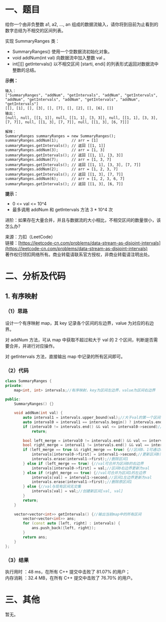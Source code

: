 # 一、题目
给你一个由非负整数 a1, a2, ..., an 组成的数据流输入，请你将到目前为止看到的数字总结为不相交的区间列表。    
    
实现 SummaryRanges 类：   
- SummaryRanges() 使用一个空数据流初始化对象。
- void addNum(int val) 向数据流中加入整数 val 。
- int[][] getIntervals() 以不相交区间 [starti, endi] 的列表形式返回对数据流中整数的总结。
    
    
**示例：**     
```
输入：
["SummaryRanges", "addNum", "getIntervals", "addNum", "getIntervals", "addNum", "getIntervals", "addNum", "getIntervals", "addNum", "getIntervals"]
[[], [1], [], [3], [], [7], [], [2], [], [6], []]
输出：
[null, null, [[1, 1]], null, [[1, 1], [3, 3]], null, [[1, 1], [3, 3], [7, 7]], null, [[1, 3], [7, 7]], null, [[1, 3], [6, 7]]]

解释：
SummaryRanges summaryRanges = new SummaryRanges();
summaryRanges.addNum(1);      // arr = [1]
summaryRanges.getIntervals(); // 返回 [[1, 1]]
summaryRanges.addNum(3);      // arr = [1, 3]
summaryRanges.getIntervals(); // 返回 [[1, 1], [3, 3]]
summaryRanges.addNum(7);      // arr = [1, 3, 7]
summaryRanges.getIntervals(); // 返回 [[1, 1], [3, 3], [7, 7]]
summaryRanges.addNum(2);      // arr = [1, 2, 3, 7]
summaryRanges.getIntervals(); // 返回 [[1, 3], [7, 7]]
summaryRanges.addNum(6);      // arr = [1, 2, 3, 6, 7]
summaryRanges.getIntervals(); // 返回 [[1, 3], [6, 7]]
```
**提示：**    
- 0 <= val <= 10^4
- 最多调用 addNum 和 getIntervals 方法 3 * 10^4 次
     
     
进阶：如果存在大量合并，并且与数据流的大小相比，不相交区间的数量很小，该怎么办?     
    
来源：力扣（LeetCode）    
链接：[https://leetcode-cn.com/problems/data-stream-as-disjoint-intervals](https://leetcode-cn.com/problems/data-stream-as-disjoint-intervals)     
著作权归领扣网络所有。商业转载请联系官方授权，非商业转载请注明出处。    
# 二、分析及代码    
## 1. 有序映射
### （1）思路
设计一个有序映射 map，其 key 记录各个区间的左边界，value 为对应的右边界。     
     
对 addNum 方法，可从 map 中获取不超过和大于 val 的 2 个区间，判断是否需要合并，并进行对应操作。     
     
对 getIntervals 方法，直接输出 map 中记录的所有区间即可。     
### （2）代码
```cpp
class SummaryRanges {
private:
    map<int, int> intervals;//有序映射，key为区间左边界，value为区间右边界

public:
    SummaryRanges() {}
    
    void addNum(int val) {
        auto interval1 = intervals.upper_bound(val);//大于val的第一个区间1
        auto interval0 = interval1 == intervals.begin() ? intervals.end() : prev(interval1);//不超过val的最大区间0
        if (interval0 != intervals.end() && val <= interval0->second)//val已在区间内，无需操作
            return;
        
        bool left_merge = interval0 != intervals.end() && val == interval0->second + 1;//val可合并为区间0的右边界
        bool right_merge = interval1 != intervals.end() && val == interval1->first - 1;//val可合并为区间1的左边界
        if (left_merge == true && right_merge == true) {//区间0、1可通过val合并
            intervals[interval0->first] = interval1->second;//更新区间0范围到区间1的右边界
            intervals.erase(interval1->first);//删除区间1
        } else if (left_merge == true) {//val可合并为区间0的右边界
            intervals[interval0->first] = val;//区间0右边界更新为val
        } else if (right_merge == true) {//val可合并为区间1的左边界
            intervals[val] = interval1->second;//区间1左边界更新为val
            intervals.erase(interval1->first);//删除原区间1
        } else {//val与现有区间无交集
            intervals[val] = val;//创建新区间[val, val]
        }
        return;
    }
    
    vector<vector<int>> getIntervals() {//输出当前map中的所有区间
        vector<vector<int>> ans;
        for (const auto [left, right] : intervals) {
            ans.push_back({left, right});
        }
        return ans;
    }
};
```
### （3）结果
执行用时 ：48 ms，在所有 C++ 提交中击败了 81.07% 的用户；    
内存消耗 ：32.4 MB，在所有 C++ 提交中击败了 76.70% 的用户。      
# 三、其他
暂无。  
